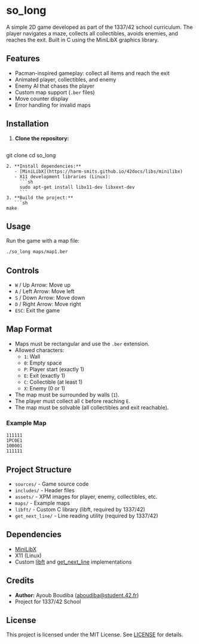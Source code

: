 # so_long

A simple 2D game developed as part of the 1337/42 school curriculum. The player navigates a maze, collects all collectibles, avoids enemies, and reaches the exit. Built in C using the MiniLibX graphics library.

## Features
- Pacman-inspired gameplay: collect all items and reach the exit
- Animated player, collectibles, and enemy
- Enemy AI that chases the player
- Custom map support (`.ber` files)
- Move counter display
- Error handling for invalid maps

## Installation
1. **Clone the repository:**
   ```sh
git clone <repo-url>
cd so_long
```
2. **Install dependencies:**
   - [MiniLibX](https://harm-smits.github.io/42docs/libs/minilibx)
   - X11 development libraries (Linux):
     ```sh
     sudo apt-get install libx11-dev libxext-dev
     ```
3. **Build the project:**
   ```sh
make
```

## Usage
Run the game with a map file:
```sh
./so_long maps/map1.ber
```

## Controls
- `W` / Up Arrow: Move up
- `A` / Left Arrow: Move left
- `S` / Down Arrow: Move down
- `D` / Right Arrow: Move right
- `ESC`: Exit the game

## Map Format
- Maps must be rectangular and use the `.ber` extension.
- Allowed characters:
  - `1`: Wall
  - `0`: Empty space
  - `P`: Player start (exactly 1)
  - `E`: Exit (exactly 1)
  - `C`: Collectible (at least 1)
  - `X`: Enemy (0 or 1)
- The map must be surrounded by walls (`1`).
- The player must collect all `C` before reaching `E`.
- The map must be solvable (all collectibles and exit reachable).

### Example Map
```
111111
1PC0E1
100001
111111
```

## Project Structure
- `sources/` - Game source code
- `includes/` - Header files
- `assets/` - XPM images for player, enemy, collectibles, etc.
- `maps/` - Example maps
- `libft/` - Custom C library (libft, required by 1337/42)
- `get_next_line/` - Line reading utility (required by 1337/42)

## Dependencies
- [MiniLibX](https://harm-smits.github.io/42docs/libs/minilibx)
- X11 (Linux)
- Custom [libft](./libft/) and [get_next_line](./get_next_line/) implementations

## Credits
- **Author:** Ayoub Boudiba (<aboudiba@student.42.fr>)
- Project for 1337/42 School

## License
This project is licensed under the MIT License. See [LICENSE](./LICENSE) for details. 